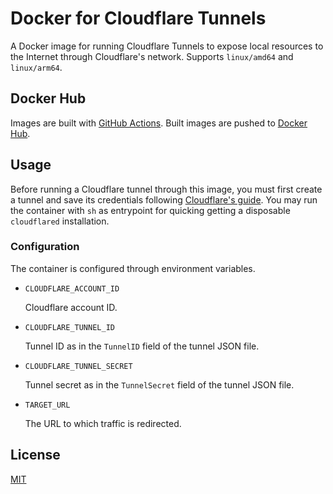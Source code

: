 # Docker for Cloudflare Tunnels

A Docker image for running Cloudflare Tunnels to expose local resources to the Internet through Cloudflare's network. Supports `linux/amd64` and `linux/arm64`.

## Docker Hub

Images are built with [GitHub Actions](https://github.com/features/actions). Built images are pushed to [Docker Hub](https://hub.docker.com/r/xjonathanlei/cloudflare-tunnel).

## Usage

Before running a Cloudflare tunnel through this image, you must first create a tunnel and save its credentials following [Cloudflare's guide](https://developers.cloudflare.com/cloudflare-one/connections/connect-apps/install-and-setup/tunnel-guide). You may run the container with `sh` as entrypoint for quicking getting a disposable `cloudflared` installation.

### Configuration

The container is configured through environment variables.

- `CLOUDFLARE_ACCOUNT_ID`

  Cloudflare account ID.

- `CLOUDFLARE_TUNNEL_ID`

  Tunnel ID as in the `TunnelID` field of the tunnel JSON file.

- `CLOUDFLARE_TUNNEL_SECRET`

  Tunnel secret as in the `TunnelSecret` field of the tunnel JSON file.

- `TARGET_URL`

  The URL to which traffic is redirected.

## License

[MIT](./LICENSE)
